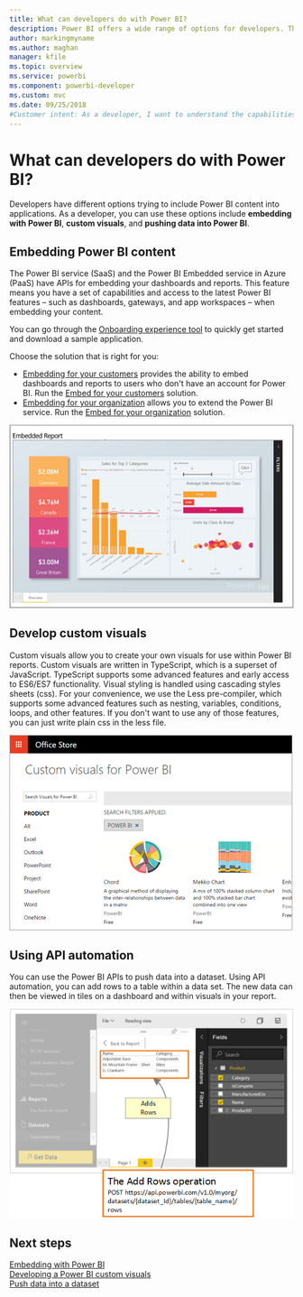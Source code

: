 ```yaml
---
title: What can developers do with Power BI?
description: Power BI offers a wide range of options for developers. This ranges from embedding to custom visuals and streaming datasets.
author: markingmyname
ms.author: maghan
manager: kfile
ms.topic: overview
ms.service: powerbi
ms.component: powerbi-developer
ms.custom: mvc
ms.date: 09/25/2018
#Customer intent: As a developer, I want to understand the capabilities of Power BI, so I have enough info to determine which Power BI developer features to use.
---
```


# What can developers do with Power BI?

Developers have different options trying to include Power BI content into applications. As a developer, you can use these options include **embedding with Power BI**, **custom visuals**, and **pushing data into Power BI**.

## Embedding Power BI content

The Power BI service (SaaS) and the Power BI Embedded service in Azure (PaaS) have APIs for embedding your dashboards and reports. This feature means you have a set of capabilities and access to the latest Power BI features – such as dashboards, gateways, and app workspaces – when embedding your content.

You can go through the [Onboarding experience tool](https://aka.ms/embedsetup) to quickly get started and download a sample application.

Choose the solution that is right for you:
* [Embedding for your customers](embedding.md#embedding-for-your-customers) provides the ability to embed dashboards and reports to users who don't have an account for Power BI. Run the [Embed for your customers](https://aka.ms/embedsetup/AppOwnsData) solution.
* [Embedding for your organization](embedding.md#embedding-for-your-organization) allows you to extend the Power BI service. Run the [Embed for your organization](https://aka.ms/embedsetup/UserOwnsData) solution.

![PBIE sample](media/what-can-you-do/what-can-you-do-02.png)

## Develop custom visuals

Custom visuals allow you to create your own visuals for use within Power BI reports. Custom visuals are written in TypeScript, which is a superset of JavaScript. TypeScript supports some advanced features and early access to ES6/ES7 functionality. Visual styling is handled using cascading styles sheets (css). For your convenience, we use the Less pre-compiler, which supports some advanced features such as nesting, variables, conditions, loops, and other features. If you don't want to use any of those features, you can just write plain css in the less file.

![CV sample](media/what-can-you-do/powerbi-custom-visual-store.png)

## Using API automation

You can use the Power BI APIs to push data into a dataset. Using API automation, you can add rows to a table within a data set. The new data can then be viewed in tiles on a dashboard and within visuals in your report.

![Push data sample](media/what-can-you-do/powerbi-push-data.png)

## Next steps

[Embedding with Power BI](embedding.md)  
[Developing a Power BI custom visuals](https://microsoft.github.io/PowerBI-visuals/docs/step-by-step-lab/developing-a-power-bi-custom-visual/)  
[Push data into a dataset](walkthrough-push-data-create-dataset.md)